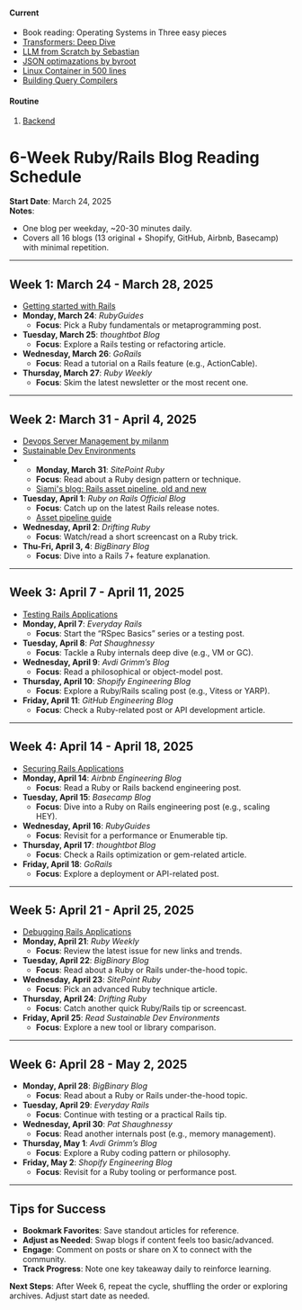 #### Current
* Book reading: Operating Systems in Three easy pieces
* [Transformers: Deep Dive](https://www.brandonrohrer.com/transformers#second_order_skips)
* [LLM from Scratch by Sebastian](https://github.com/rasbt/LLMs-from-scratch)
* [JSON optimazations by byroot](https://byroot.github.io/)
* [Linux Container in 500 lines](https://blog.lizzie.io/linux-containers-in-500-loc.html)
* [Building Query Compilers](https://pi3.informatik.uni-mannheim.de/~moer/querycompiler.pdf)

#### Routine

1. [Backend](/backend.md)

# 6-Week Ruby/Rails Blog Reading Schedule
**Start Date**: March 24, 2025  
**Notes**:  
- One blog per weekday, ~20-30 minutes daily.
- Covers all 16 blogs (13 original + Shopify, GitHub, Airbnb, Basecamp) with minimal repetition.

---

## Week 1: March 24 - March 28, 2025
- [Getting started with Rails](https://guides.rubyonrails.org/getting_started.html)
- **Monday, March 24**: *RubyGuides*  
  - **Focus**: Pick a Ruby fundamentals or metaprogramming post.  
- **Tuesday, March 25**: *thoughtbot Blog*
  - **Focus**: Explore a Rails testing or refactoring article.  
- **Wednesday, March 26**: *GoRails*  
  - **Focus**: Read a tutorial on a Rails feature (e.g., ActionCable).  
- **Thursday, March 27**: *Ruby Weekly*  
  - **Focus**: Skim the latest newsletter or the most recent one.

---

## Week 2: March 31 - April 4, 2025
- [Devops Server Management by milanm](https://github.com/milanm/DevOps-Roadmap?tab=readme-ov-file#5-learn-server-management)
- [Sustainable Dev Environments](https://devbox.computer/)
- - **Monday, March 31**: *SitePoint Ruby*  
  - **Focus**: Read about a Ruby design pattern or technique.
  - [Siami's blog: Rails asset pipeline, old and new](https://blog.siami.fr/rails-asset-pipeline-old-and-new)  
- **Tuesday, April 1**: *Ruby on Rails Official Blog*  
  - **Focus**: Catch up on the latest Rails release notes.
  - [Asset pipeline guide](https://guides.rubyonrails.org/asset_pipeline.html)
- **Wednesday, April 2**: *Drifting Ruby*  
  - **Focus**: Watch/read a short screencast on a Ruby trick.  
- **Thu-Fri, April 3, 4**: *BigBinary Blog*
  - **Focus**: Dive into a Rails 7+ feature explanation.
---

## Week 3: April 7 - April 11, 2025
- [Testing Rails Applications](https://guides.rubyonrails.org/testing.html)
- **Monday, April 7**: *Everyday Rails*  
  - **Focus**: Start the “RSpec Basics” series or a testing post.  
- **Tuesday, April 8**: *Pat Shaughnessy*  
  - **Focus**: Tackle a Ruby internals deep dive (e.g., VM or GC).  
- **Wednesday, April 9**: *Avdi Grimm’s Blog*  
  - **Focus**: Read a philosophical or object-model post.  
- **Thursday, April 10**: *Shopify Engineering Blog*  
  - **Focus**: Explore a Ruby/Rails scaling post (e.g., Vitess or YARP).  
- **Friday, April 11**: *GitHub Engineering Blog*  
  - **Focus**: Check a Ruby-related post or API development article.  

---

## Week 4: April 14 - April 18, 2025
- [Securing Rails Applications](https://guides.rubyonrails.org/security.html)
- **Monday, April 14**: *Airbnb Engineering Blog*  
  - **Focus**: Read a Ruby or Rails backend engineering post.  
- **Tuesday, April 15**: *Basecamp Blog*  
  - **Focus**: Dive into a Ruby on Rails engineering post (e.g., scaling HEY).  
- **Wednesday, April 16**: *RubyGuides*  
  - **Focus**: Revisit for a performance or Enumerable tip.  
- **Thursday, April 17**: *thoughtbot Blog*  
  - **Focus**: Check a Rails optimization or gem-related article.  
- **Friday, April 18**: *GoRails*  
  - **Focus**: Explore a deployment or API-related post.  

---

## Week 5: April 21 - April 25, 2025
- [Debugging Rails Applications](https://guides.rubyonrails.org/debugging_rails_applications.html)
- **Monday, April 21**: *Ruby Weekly*  
  - **Focus**: Review the latest issue for new links and trends.  
- **Tuesday, April 22**: *BigBinary Blog*  
  - **Focus**: Read about a Ruby or Rails under-the-hood topic.  
- **Wednesday, April 23**: *SitePoint Ruby*  
  - **Focus**: Pick an advanced Ruby technique article.  
- **Thursday, April 24**: *Drifting Ruby*  
  - **Focus**: Catch another quick Ruby/Rails tip or screencast.  
- **Friday, April 25**: *Read Sustainable Dev Environments*  
  - **Focus**: Explore a new tool or library comparison.  

---

## Week 6: April 28 - May 2, 2025
- **Monday, April 28**: *BigBinary Blog*
  - **Focus**: Read about a Ruby or Rails under-the-hood topic. 
- **Tuesday, April 29**: *Everyday Rails*  
  - **Focus**: Continue with testing or a practical Rails tip.  
- **Wednesday, April 30**: *Pat Shaughnessy*  
  - **Focus**: Read another internals post (e.g., memory management).  
- **Thursday, May 1**: *Avdi Grimm’s Blog*  
  - **Focus**: Explore a Ruby coding pattern or philosophy.  
- **Friday, May 2**: *Shopify Engineering Blog*  
  - **Focus**: Revisit for a Ruby tooling or performance post.  

---

## Tips for Success
- **Bookmark Favorites**: Save standout articles for reference.  
- **Adjust as Needed**: Swap blogs if content feels too basic/advanced.  
- **Engage**: Comment on posts or share on X to connect with the community.  
- **Track Progress**: Note one key takeaway daily to reinforce learning.  

**Next Steps**: After Week 6, repeat the cycle, shuffling the order or exploring archives. Adjust start date as needed.

